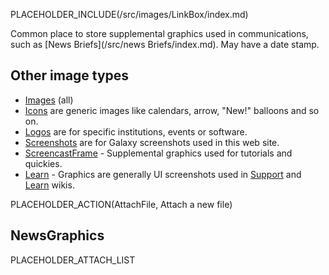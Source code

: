 PLACEHOLDER_INCLUDE(/src/images/LinkBox/index.md)

Common place to store supplemental graphics used in communications, such as [News Briefs](/src/news Briefs/index.md). May have a date stamp.

## Other image types

* [Images](/src/images/index.md) (all)
* [Icons](/src/images/Icons/index.md) are generic images like calendars, arrow, "New!" balloons and so on.  
* [Logos](/src/images/Logos/index.md) are for specific institutions, events or software.
* [Screenshots](/src/images/Screenshots/index.md) are for Galaxy screenshots used in this web site.
* [ScreencastFrame](/src/images/ScreencastFrame/index.md) - Supplemental graphics used for tutorials and quickies.
* [Learn](/src/images/Learn/index.md) - Graphics are generally UI screenshots used in [Support](/src/support/index.md) and [Learn](/src/Learn/index.md) wikis.

PLACEHOLDER_ACTION(AttachFile, Attach a new file)

## NewsGraphics

PLACEHOLDER_ATTACH_LIST
